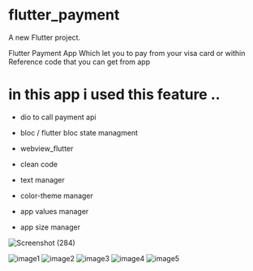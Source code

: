 # flutter_payment

A new Flutter project.

Flutter Payment App Which let you to pay from your visa card or within Reference code that you can get from app 

# in this app i used this feature .. 

- dio to call payment api

- bloc / flutter bloc state managment 

- webview_flutter 

- clean code 

- text manager

- color-theme manager

- app values manager

- app size manager 

![Screenshot (284)](https://user-images.githubusercontent.com/75587814/198726499-f8092120-e234-4c2f-a754-a76264fdb0a2.png)

![image1](https://user-images.githubusercontent.com/75587814/198726382-2183fb32-02ea-4a5e-9b4f-984191bf4252.jpeg)
![image2](https://user-images.githubusercontent.com/75587814/198726386-39033fb9-9650-42c1-80a5-ee7729cc6f79.jpeg)
![image3](https://user-images.githubusercontent.com/75587814/198726389-f2767851-087a-4ddb-bd02-127982db4451.jpeg)
![image4](https://user-images.githubusercontent.com/75587814/198726392-79b89dc9-2c8b-4b7c-b15f-aad66a498426.jpeg)
![image5](https://user-images.githubusercontent.com/75587814/198726398-dcb80058-3dad-4f79-b830-8a136f5f728d.jpeg)


